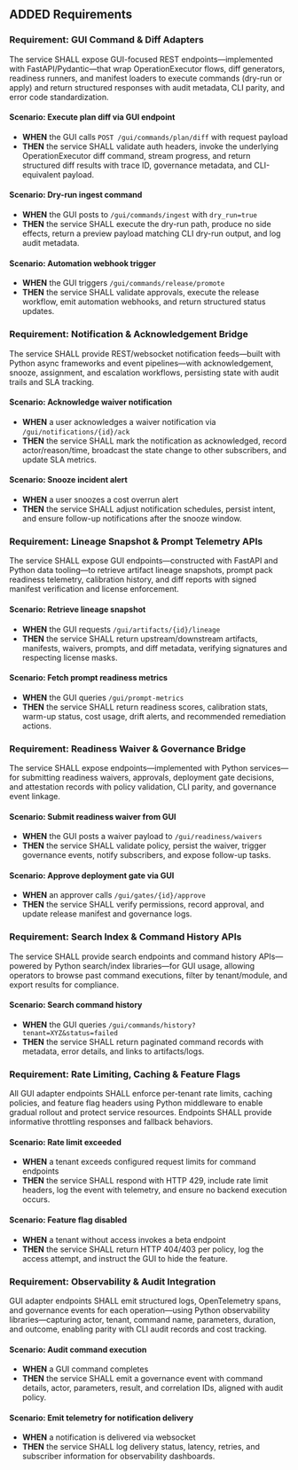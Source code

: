 ## ADDED Requirements

### Requirement: GUI Command & Diff Adapters

The service SHALL expose GUI-focused REST endpoints—implemented with FastAPI/Pydantic—that wrap OperationExecutor flows, diff generators, readiness runners, and manifest loaders to execute commands (dry-run or apply) and return structured responses with audit metadata, CLI parity, and error code standardization.

#### Scenario: Execute plan diff via GUI endpoint

- **WHEN** the GUI calls `POST /gui/commands/plan/diff` with request payload
- **THEN** the service SHALL validate auth headers, invoke the underlying OperationExecutor diff command, stream progress, and return structured diff results with trace ID, governance metadata, and CLI-equivalent payload.

#### Scenario: Dry-run ingest command

- **WHEN** the GUI posts to `/gui/commands/ingest` with `dry_run=true`
- **THEN** the service SHALL execute the dry-run path, produce no side effects, return a preview payload matching CLI dry-run output, and log audit metadata.

#### Scenario: Automation webhook trigger

- **WHEN** the GUI triggers `/gui/commands/release/promote`
- **THEN** the service SHALL validate approvals, execute the release workflow, emit automation webhooks, and return structured status updates.

### Requirement: Notification & Acknowledgement Bridge

The service SHALL provide REST/websocket notification feeds—built with Python async frameworks and event pipelines—with acknowledgement, snooze, assignment, and escalation workflows, persisting state with audit trails and SLA tracking.

#### Scenario: Acknowledge waiver notification

- **WHEN** a user acknowledges a waiver notification via `/gui/notifications/{id}/ack`
- **THEN** the service SHALL mark the notification as acknowledged, record actor/reason/time, broadcast the state change to other subscribers, and update SLA metrics.

#### Scenario: Snooze incident alert

- **WHEN** a user snoozes a cost overrun alert
- **THEN** the service SHALL adjust notification schedules, persist intent, and ensure follow-up notifications after the snooze window.

### Requirement: Lineage Snapshot & Prompt Telemetry APIs

The service SHALL expose GUI endpoints—constructed with FastAPI and Python data tooling—to retrieve artifact lineage snapshots, prompt pack readiness telemetry, calibration history, and diff reports with signed manifest verification and license enforcement.

#### Scenario: Retrieve lineage snapshot

- **WHEN** the GUI requests `/gui/artifacts/{id}/lineage`
- **THEN** the service SHALL return upstream/downstream artifacts, manifests, waivers, prompts, and diff metadata, verifying signatures and respecting license masks.

#### Scenario: Fetch prompt readiness metrics

- **WHEN** the GUI queries `/gui/prompt-metrics`
- **THEN** the service SHALL return readiness scores, calibration stats, warm-up status, cost usage, drift alerts, and recommended remediation actions.

### Requirement: Readiness Waiver & Governance Bridge

The service SHALL expose endpoints—implemented with Python services—for submitting readiness waivers, approvals, deployment gate decisions, and attestation records with policy validation, CLI parity, and governance event linkage.

#### Scenario: Submit readiness waiver from GUI

- **WHEN** the GUI posts a waiver payload to `/gui/readiness/waivers`
- **THEN** the service SHALL validate policy, persist the waiver, trigger governance events, notify subscribers, and expose follow-up tasks.

#### Scenario: Approve deployment gate via GUI

- **WHEN** an approver calls `/gui/gates/{id}/approve`
- **THEN** the service SHALL verify permissions, record approval, and update release manifest and governance logs.

### Requirement: Search Index & Command History APIs

The service SHALL provide search endpoints and command history APIs—powered by Python search/index libraries—for GUI usage, allowing operators to browse past command executions, filter by tenant/module, and export results for compliance.

#### Scenario: Search command history

- **WHEN** the GUI queries `/gui/commands/history?tenant=XYZ&status=failed`
- **THEN** the service SHALL return paginated command records with metadata, error details, and links to artifacts/logs.

### Requirement: Rate Limiting, Caching & Feature Flags

All GUI adapter endpoints SHALL enforce per-tenant rate limits, caching policies, and feature flag headers using Python middleware to enable gradual rollout and protect service resources. Endpoints SHALL provide informative throttling responses and fallback behaviors.

#### Scenario: Rate limit exceeded

- **WHEN** a tenant exceeds configured request limits for command endpoints
- **THEN** the service SHALL respond with HTTP 429, include rate limit headers, log the event with telemetry, and ensure no backend execution occurs.

#### Scenario: Feature flag disabled

- **WHEN** a tenant without access invokes a beta endpoint
- **THEN** the service SHALL return HTTP 404/403 per policy, log the access attempt, and instruct the GUI to hide the feature.

### Requirement: Observability & Audit Integration

GUI adapter endpoints SHALL emit structured logs, OpenTelemetry spans, and governance events for each operation—using Python observability libraries—capturing actor, tenant, command name, parameters, duration, and outcome, enabling parity with CLI audit records and cost tracking.

#### Scenario: Audit command execution

- **WHEN** a GUI command completes
- **THEN** the service SHALL emit a governance event with command details, actor, parameters, result, and correlation IDs, aligned with audit policy.

#### Scenario: Emit telemetry for notification delivery

- **WHEN** a notification is delivered via websocket
- **THEN** the service SHALL log delivery status, latency, retries, and subscriber information for observability dashboards.

